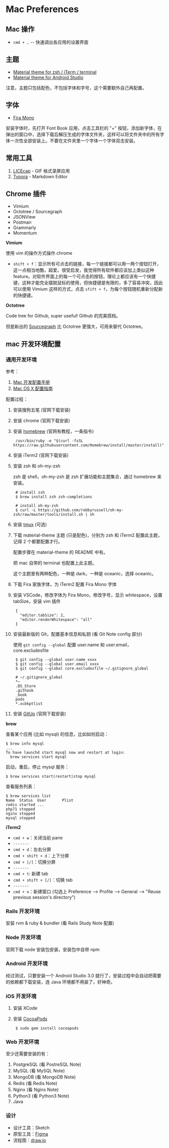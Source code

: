 # Mac Preferences

## Mac 操作

- `cmd + ,` -- 快速调出各应用的设置界面

## 主题

- [Material theme for zsh / iTerm / terminal](https://github.com/carloscuesta/materialshell)
- [Material theme for Android Studio](https://github.com/ChrisRM/material-theme-jetbrains)

注意，主题只包括配色，不包括字体和字号，这个需要额外自己再配置。

## 字体

- [Fira Mono](https://mozilla.github.io/Fira/)

安装字体时，先打开 Font Book 应用，点击工具栏的 "+" 按钮，添加新字体，在弹出的窗口中，选择下载后解压生成的字体文件夹，这样可以将文件夹中的所有字体一次性全部安装上。不要在文件夹里一个字体一个字体双击安装。

## 常用工具

1. [LICEcap](https://www.cockos.com/licecap/) - GIF 格式录屏应用
1. [Typora](https://typora.io/) - Markdown Editor

## Chrome 插件

- Vimium
- Octotree / Sourcegraph
- JSONView
- Postman
- Grammarly
- Momentum

**Vimium**

使用 vim 的操作方式操作 chrome

- `shift + f`：显示所有可点击的链接，每一个链接都可以用一两个按钮打开，这一点相当地酷，超爱。很受启发，我觉得所有软件都应该加上类似这种 feature。对软件界面上的每一个可点击的按钮，理论上都应该有一个快捷键，这种才能完全摆脱鼠标的使用，但快捷键是有限的，多了容易冲突，因此可以使用 Vimium 这样的方式，点击 `sfift + f`，为每个按钮随机重新分配新的快捷键。

**Octotree**

Code tree for Github, super useful! Github 的完美搭档。

但是新出的 [Sourcegraph](https://about.sourcegraph.com/) 比 Octotree 更强大，可用来替代 Octotree。

## mac 开发环境配置

### 通用开发环境

参考：

1. [Mac 开发配置手册](https://aaaaaashu.gitbooks.io/mac-dev-setup/content/index.html)
1. [Mac OS X 配置指南](https://mac-setup.wildflame.org/)

配置过程：

1. 安装搜狗五笔 (官网下载安装)
1. 安装 chrome (官网下载安装)
1. 安装 [homebrew](https://brew.sh/) (官网有教程，一条指令)

        /usr/bin/ruby -e "$(curl -fsSL https://raw.githubusercontent.com/Homebrew/install/master/install)"

1. 安装 iTerm2 (官网下载安装)
1. 安装 zsh 和 oh-my-zsh

   zsh 是 shell，oh-my-zsh 是 zsh 扩展功能和主题集合，通过 homebrew 来安装。

        # install zsh
        $ brew install zsh zsh-completions

        # install oh-my-zsh
        $ curl -L https://github.com/robbyrussell/oh-my-zsh/raw/master/tools/install.sh | sh

1. 安装 [tmux](./tmux.md) (可选)
1. 下载 material-theme 主题 (只是配色)，分别为 zsh 和 iTerm2 配置此主题，记得 2 个都要配置才行。

   配置步骤在 material-theme 的 README 中有。

   把 mac 自带的 terminal 也配置上此主题。

   这个主题里有两种配色，一种是 dark，一种是 oceanic，选择 oceanic。

1. 下载 Fira 家族字体，为 iTerm2 配置 Fira Mono 字体
1. 安装 VSCode，修改字体为 Fira Mono，修改字号，显示 whitespace，设置 tabSize，安装 vim 插件

        {
          "editor.tabSize": 2,
          "editor.renderWhitespace": "all"
        }

1. 安装最新版的 Git，配置基本信息和私钥 (看 Git Note config 部分)

   使用 `git config --global` 配置 user.name 和 user.email，core.excludesfile

        $ git config --global user.name xxxx
        $ git config --global user.email xxxx
        $ git config --global core.excludesfile ~/.gitignore_global

        # ~/.gitignore_global
        *~
        .DS_Store
        .githook
        _book
        pods
        *.xcbkptlist

1. 安装 [GitUp](http://gitup.co/) (官网下载安装)

**brew**

查看某个应用 (比如 mysql) 的信息，比如如何启动：

    $ brew info mysql
    ...
    To have launchd start mysql now and restart at login:
      brew services start mysql

启动，重启，停止 mysql 服务：

    $ brew services start|restart|stop mysql

查看服务列表：

    $ brew services list
    Name  Status  User       Plist
    redis started ...
    php71 stopped
    nginx stopped
    mysql stopped

**iTerm2**

- `cmd + w`：关闭当前 pane
- `-------`
- `cmd + d`：左右分屏
- `cmd + shift + d`：上下分屏
- `cmd + [/]`：切换分屏
- `-------`
- `cmd + t`: 新建 tab
- `cmd + shift + [/]`：切换 tab
- `-------`
- `cmd + n`：新建窗口 (勾选上 Preference --> Profile --> General --> "Reuse previous session's directory")

### Rails 开发环境

安装 rvm & ruby & bundler (看 Rails Study Note 配置)

### Node 开发环境

官网下载 node 安装包安装，安装包中自带 npm

### Android 开发环境

经过测试，只要安装一个 Android Studio 3.0 就行了，安装过程中会自动把需要的依赖都下载安装，连 Java 环境都不用装了，好神奇。

### iOS 开发环境

1. 安装 XCode
1. 安装 [CocoaPods](https://cocoapods.org/)

        $ sudo gem install cocoapods

### Web 开发环境

至少还需要安装的有：

1. PostgreSQL (看 PostreSQL Note)
1. MySQL (看 MySQL Note)
1. MongoDB (看 MongoDB Note)
1. Redis (看 Redis Note)
1. Nginx (看 Nginx Note)
1. Python3 (看 Python3 Note)
1. Java

### 设计

- 设计工具：Sketch
- 原型工具：[Figma](https://www.figma.com/)
- 流程图：[draw.io](https://www.draw.io/)
